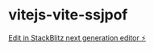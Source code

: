 # vitejs-vite-ssjpof

[Edit in StackBlitz next generation editor ⚡️](https://stackblitz.com/~/github.com/montree1688/vitejs-vite-ssjpof)